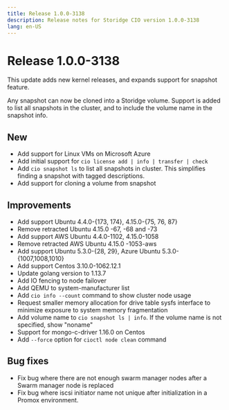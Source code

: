 ```yaml
---
title: Release 1.0.0-3138
description: Release notes for Storidge CIO version 1.0.0-3138
lang: en-US
---
```


# Release 1.0.0-3138
This update adds new kernel releases, and expands support for snapshot feature.

Any snapshot can now be cloned into a Storidge volume. Support is added to list all snapshots in the cluster, and to include the volume name in the snapshot info.

## New
- Add support for Linux VMs on Microsoft Azure
- Add initial support for `cio license add | info | transfer | check`
- Add `cio snapshot ls` to list all snapshots in cluster. This simplifies finding a snapshot with tagged descriptions.
- Add support for cloning a volume from snapshot

## Improvements
- Add support Ubuntu 4.4.0-{173, 174}, 4.15.0-{75, 76, 87}
- Remove retracted Ubuntu 4.15.0 -67, -68 and -73
- Add support AWS Ubuntu 4.4.0-1102, 4.15.0-1058
- Remove retracted AWS Ubuntu 4.15.0 -1053-aws
- Add support Ubuntu 5.3.0-{28, 29}, Azure Ubuntu 5.3.0-{1007,1008,1010}
- Add support Centos 3.10.0-1062.12.1
- Update golang version to 1.13.7
- Add IO fencing to node failover
- Add QEMU to system-manufacturer list
- Add `cio info --count` command to show cluster node usage
- Request smaller memory allocation for drive table sysfs interface to minimize exposure to system memory fragmentation
- Add volume name to `cio snapshot ls | info`. If the volume name is not specified, show "noname"
- Support for mongo-c-driver 1.16.0 on Centos
- Add `--force` option for `cioctl node clean` command  

## Bug fixes
- Fix bug where there are not enough swarm manager nodes after a Swarm manager node is replaced
- Fix bug where iscsi initiator name not unique after initialization in a Promox environment.
